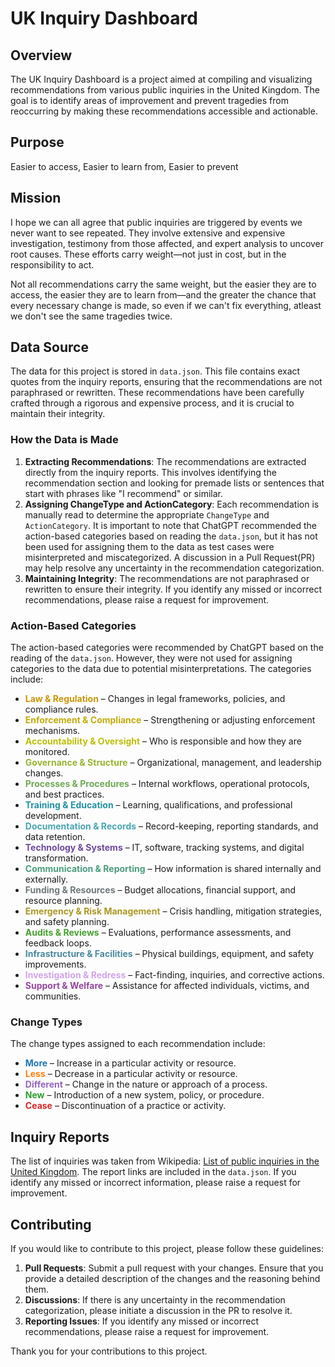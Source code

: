 # UK Inquiry Dashboard

## Overview

The UK Inquiry Dashboard is a project aimed at compiling and visualizing recommendations from various public inquiries in the United Kingdom. The goal is to identify areas of improvement and prevent tragedies from reoccurring by making these recommendations accessible and actionable.

## Purpose
Easier to access, Easier to learn from, Easier to prevent


## Mission
 I hope we can all agree that public inquiries are triggered by events we never want to see repeated. They involve extensive and expensive investigation, testimony from those affected, and expert analysis to uncover root causes. These efforts carry weight—not just in cost, but in the responsibility to act.

 Not all recommendations carry the same weight, but the easier they are to access, the easier they are to learn from—and the greater the chance that every necessary change is made, so even if we can't fix everything, atleast we don't see the same tragedies twice.


## Data Source

The data for this project is stored in `data.json`. This file contains exact quotes from the inquiry reports, ensuring that the recommendations are not paraphrased or rewritten. These recommendations have been carefully crafted through a rigorous and expensive process, and it is crucial to maintain their integrity.

### How the Data is Made

1. **Extracting Recommendations**: The recommendations are extracted directly from the inquiry reports. This involves identifying the recommendation section and looking for premade lists or sentences that start with phrases like "I recommend" or similar.
2. **Assigning ChangeType and ActionCategory**: Each recommendation is manually read to determine the appropriate `ChangeType` and `ActionCategory`. It is important to note that ChatGPT recommended the action-based categories based on reading the `data.json`, but it has not been used for assigning them to the data as test cases were misinterpreted and miscategorized. A discussion in a Pull Request(PR) may help resolve any uncertainty in the recommendation categorization.
3. **Maintaining Integrity**: The recommendations are not paraphrased or rewritten to ensure their integrity. If you identify any missed or incorrect recommendations, please raise a request for improvement.

### Action-Based Categories

The action-based categories were recommended by ChatGPT based on the reading of the `data.json`. However, they were not used for assigning categories to the data due to potential misinterpretations. The categories include:

- <strong style="color:#CB9608">Law & Regulation</strong> – Changes in legal frameworks, policies, and compliance rules.
- <strong style="color:#c4ab09">Enforcement & Compliance</strong> – Strengthening or adjusting enforcement mechanisms.
- <strong style="color:#bdbf09">Accountability & Oversight</strong> – Who is responsible and how they are monitored.
- <strong style="color:#97b430">Governance & Structure</strong> – Organizational, management, and leadership changes.
- <strong style="color:#70a957">Processes & Procedures</strong> – Internal workflows, operational protocols, and best practices.
- <strong style="color:#2292a4">Training & Education</strong> – Learning, qualifications, and professional development.
- <strong style="color:#4aa4b2">Documentation & Records</strong> – Record-keeping, reporting standards, and data retention.
- <strong style="color:#6F499E">Technology & Systems</strong> – IT, software, tracking systems, and digital transformation.
- <strong style="color:#499e7e">Communication & Reporting</strong> – How information is shared internally and externally.
- <strong style="color:#70797b">Funding & Resources</strong> – Budget allocations, financial support, and resource planning.
- <strong style="color:#ab9826">Emergency & Risk Management</strong> – Crisis handling, mitigation strategies, and safety planning.
- <strong style="color:#47a12f">Audits & Reviews</strong> – Evaluations, performance assessments, and feedback loops.
- <strong style="color:#49899E">Infrastructure & Facilities</strong> – Physical buildings, equipment, and safety improvements.
- <strong style="color:#D3A4EA">Investigation & Redress</strong> – Fact-finding, inquiries, and corrective actions.
- <strong style="color:#93499E">Support & Welfare</strong> – Assistance for affected individuals, victims, and communities.


### Change Types

The change types assigned to each recommendation include:

- <strong style="color:#1f77b4;">More</strong> – Increase in a particular activity or resource.
- <strong style="color:#ff7f0e">Less</strong> – Decrease in a particular activity or resource.
- <strong style="color:#9467bd">Different</strong> – Change in the nature or approach of a process.
- <strong style="color:#2ca02c">New</strong> – Introduction of a new system, policy, or procedure.
- <strong style="color:#d62728">Cease</strong> – Discontinuation of a practice or activity.


## Inquiry Reports

The list of inquiries was taken from Wikipedia: [List of public inquiries in the United Kingdom](https://en.wikipedia.org/wiki/List_of_public_inquiries_in_the_United_Kingdom). The report links are included in the `data.json`. If you identify any missed or incorrect information, please raise a request for improvement.


## Contributing

If you would like to contribute to this project, please follow these guidelines:

1. **Pull Requests**: Submit a pull request with your changes. Ensure that you provide a detailed description of the changes and the reasoning behind them.
2. **Discussions**: If there is any uncertainty in the recommendation categorization, please initiate a discussion in the PR to resolve it.
3. **Reporting Issues**: If you identify any missed or incorrect recommendations, please raise a request for improvement.

Thank you for your contributions to this project.